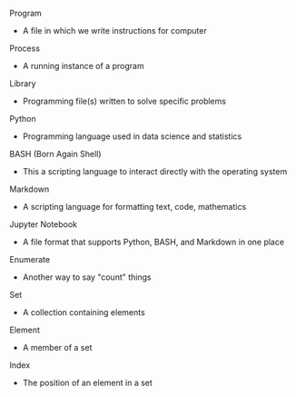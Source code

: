 Program
- A file in which we write instructions for computer

Process
- A running instance of a program

Library
- Programming file(s) written to solve specific problems

Python
- Programming language used in data science and statistics

BASH (Born Again Shell)
- This a scripting language to interact directly with the operating system

Markdown
- A scripting language for formatting text, code, mathematics

Jupyter Notebook
- A file format that supports Python, BASH, and Markdown in one place





Enumerate
- Another way to say "count" things

Set
- A collection containing elements

Element
- A member of a set

Index
- The position of an element in a set